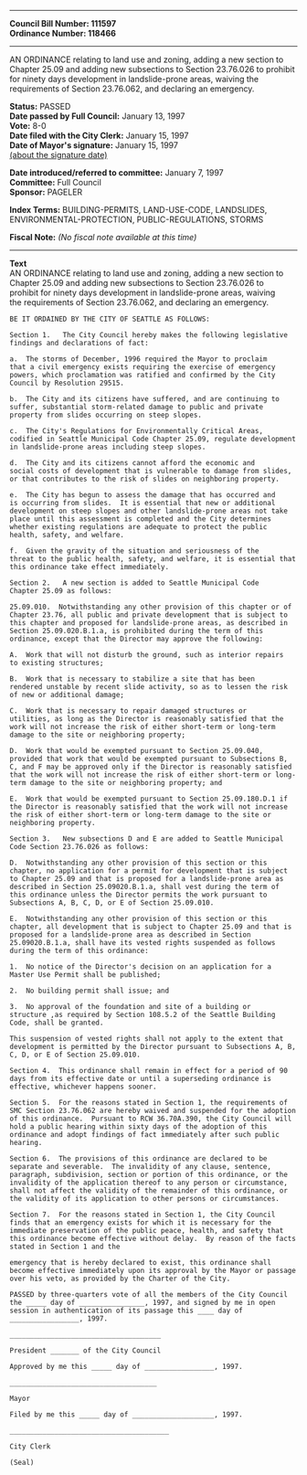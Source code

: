 * * * * *  
  
**Council Bill Number: [](#h0)[](#h2)111597**   
**Ordinance Number: 118466**  
  
* * * * *  
  
AN ORDINANCE relating to land use and zoning, adding a new section to Chapter 25.09 and adding new subsections to Section 23.76.026 to prohibit for ninety days development in landslide-prone areas, waiving the requirements of Section 23.76.062, and declaring an emergency.  
  
**Status:** PASSED   
**Date passed by Full Council:** January 13, 1997   
**Vote:** 8-0   
**Date filed with the City Clerk:** January 15, 1997   
**Date of Mayor's signature:** January 15, 1997   
[(about the signature date)](/~public/approvaldate.htm)   
  
  
**Date introduced/referred to committee:** January 7, 1997   
**Committee:** Full Council   
**Sponsor:** PAGELER   
  
**Index Terms:** BUILDING-PERMITS, LAND-USE-CODE, LANDSLIDES, ENVIRONMENTAL-PROTECTION, PUBLIC-REGULATIONS, STORMS  
  
**Fiscal Note:** *(No fiscal note available at this time)*  
  
* * * * *  
  
**Text**  
    AN ORDINANCE relating to land use and zoning, adding a new section to  
    Chapter 25.09 and adding new subsections to Section 23.76.026 to  
    prohibit for ninety days development in landslide-prone areas, waiving  
    the requirements of Section 23.76.062, and declaring an emergency.  
  
    BE IT ORDAINED BY THE CITY OF SEATTLE AS FOLLOWS:  
  
    Section 1.   The City Council hereby makes the following legislative  
    findings and declarations of fact:  
  
    a.  The storms of December, 1996 required the Mayor to proclaim  
    that a civil emergency exists requiring the exercise of emergency  
    powers, which proclamation was ratified and confirmed by the City  
    Council by Resolution 29515.  
  
    b.  The City and its citizens have suffered, and are continuing to  
    suffer, substantial storm-related damage to public and private  
    property from slides occurring on steep slopes.  
  
    c.  The City's Regulations for Environmentally Critical Areas,  
    codified in Seattle Municipal Code Chapter 25.09, regulate development  
    in landslide-prone areas including steep slopes.  
  
    d.  The City and its citizens cannot afford the economic and  
    social costs of development that is vulnerable to damage from slides,  
    or that contributes to the risk of slides on neighboring property.  
  
    e.  The City has begun to assess the damage that has occurred and  
    is occurring from slides.  It is essential that new or additional  
    development on steep slopes and other landslide-prone areas not take  
    place until this assessment is completed and the City determines  
    whether existing regulations are adequate to protect the public  
    health, safety, and welfare.  
  
    f.  Given the gravity of the situation and seriousness of the  
    threat to the public health, safety, and welfare, it is essential that  
    this ordinance take effect immediately.  
  
    Section 2.   A new section is added to Seattle Municipal Code  
    Chapter 25.09 as follows:  
  
    25.09.010.  Notwithstanding any other provision of this chapter or of  
    Chapter 23.76, all public and private development that is subject to  
    this chapter and proposed for landslide-prone areas, as described in  
    Section 25.09.020.B.1.a, is prohibited during the term of this  
    ordinance, except that the Director may approve the following:  
  
    A.  Work that will not disturb the ground, such as interior repairs  
    to existing structures;  
  
    B.  Work that is necessary to stabilize a site that has been  
    rendered unstable by recent slide activity, so as to lessen the risk  
    of new or additional damage;  
  
    C.  Work that is necessary to repair damaged structures or  
    utilities, as long as the Director is reasonably satisfied that the  
    work will not increase the risk of either short-term or long-term  
    damage to the site or neighboring property;  
  
    D.  Work that would be exempted pursuant to Section 25.09.040,  
    provided that work that would be exempted pursuant to Subsections B,  
    C, and F may be approved only if the Director is reasonably satisfied  
    that the work will not increase the risk of either short-term or long-  
    term damage to the site or neighboring property; and  
  
    E.  Work that would be exempted pursuant to Section 25.09.180.D.1 if  
    the Director is reasonably satisfied that the work will not increase  
    the risk of either short-term or long-term damage to the site or  
    neighboring property.  
  
    Section 3.   New subsections D and E are added to Seattle Municipal  
    Code Section 23.76.026 as follows:  
  
    D.  Notwithstanding any other provision of this section or this  
    chapter, no application for a permit for development that is subject  
    to Chapter 25.09 and that is proposed for a landslide-prone area as  
    described in Section 25.09020.B.1.a, shall vest during the term of  
    this ordinance unless the Director permits the work pursuant to  
    Subsections A, B, C, D, or E of Section 25.09.010.  
  
    E.  Notwithstanding any other provision of this section or this  
    chapter, all development that is subject to Chapter 25.09 and that is  
    proposed for a landslide-prone area as described in Section  
    25.09020.B.1.a, shall have its vested rights suspended as follows  
    during the term of this ordinance:  
  
    1.  No notice of the Director's decision on an application for a  
    Master Use Permit shall be published;  
  
    2.  No building permit shall issue; and  
  
    3.  No approval of the foundation and site of a building or  
    structure ,as required by Section 108.5.2 of the Seattle Building  
    Code, shall be granted.  
  
    This suspension of vested rights shall not apply to the extent that  
    development is permitted by the Director pursuant to Subsections A, B,  
    C, D, or E of Section 25.09.010.  
  
    Section 4.  This ordinance shall remain in effect for a period of 90  
    days from its effective date or until a superseding ordinance is  
    effective, whichever happens sooner.  
  
    Section 5.  For the reasons stated in Section 1, the requirements of  
    SMC Section 23.76.062 are hereby waived and suspended for the adoption  
    of this ordinance.  Pursuant to RCW 36.70A.390, the City Council will  
    hold a public hearing within sixty days of the adoption of this  
    ordinance and adopt findings of fact immediately after such public  
    hearing.  
  
    Section 6.  The provisions of this ordinance are declared to be  
    separate and severable.  The invalidity of any clause, sentence,  
    paragraph, subdivision, section or portion of this ordinance, or the  
    invalidity of the application thereof to any person or circumstance,  
    shall not affect the validity of the remainder of this ordinance, or  
    the validity of its application to other persons or circumstances.  
  
    Section 7.  For the reasons stated in Section 1, the City Council  
    finds that an emergency exists for which it is necessary for the  
    immediate preservation of the public peace, health, and safety that  
    this ordinance become effective without delay.  By reason of the facts  
    stated in Section 1 and the  
  
    emergency that is hereby declared to exist, this ordinance shall  
    become effective immediately upon its approval by the Mayor or passage  
    over his veto, as provided by the Charter of the City.  
  
    PASSED by three-quarters vote of all the members of the City Council  
    the _____ day of ________________, 1997, and signed by me in open  
    session in authentication of its passage this ____ day of  
    _________________, 1997.  
  
    _____________________________________  
  
    President _______ of the City Council  
  
    Approved by me this _____ day of _________________, 1997.  
  
    ____________________________________  
  
    Mayor  
  
    Filed by me this _____ day of ____________________, 1997.  
  
    _______________________________________  
  
    City Clerk  
  
    (Seal)  

